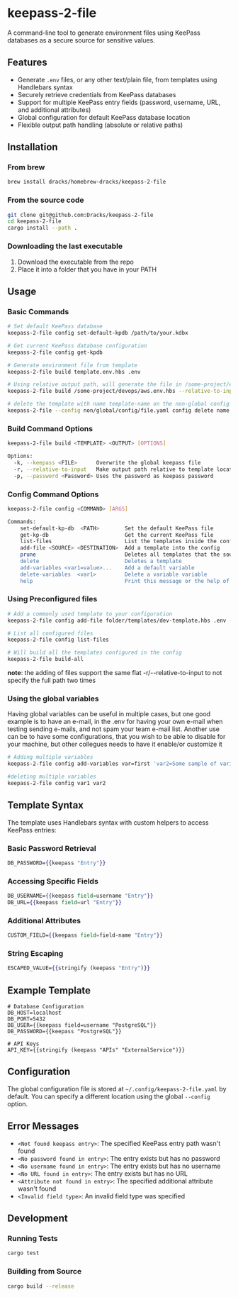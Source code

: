 # keepass-2-file

A command-line tool to generate environment files using KeePass databases as a secure source for sensitive values.

## Features

- Generate `.env` files, or any other text/plain file, from templates using Handlebars syntax
- Securely retrieve credentials from KeePass databases
- Support for multiple KeePass entry fields (password, username, URL, and additional attributes)
- Global configuration for default KeePass database location
- Flexible output path handling (absolute or relative paths)

## Installation

### From brew
```bash
brew install dracks/homebrew-dracks/keepass-2-file
```

### From the source code
```bash
git clone git@github.com:Dracks/keepass-2-file
cd keepass-2-file
cargo install --path .
```

### Downloading the last executable

1. Download the executable from the repo
2. Place it into a folder that you have in your PATH

## Usage

### Basic Commands

```bash
# Set default KeePass database
keepass-2-file config set-default-kpdb /path/to/your.kdbx

# Get current KeePass database configuration
keepass-2-file config get-kpdb

# Generate environment file from template
keepass-2-file build template.env.hbs .env

# Using relative output path, will generate the file in /some-project/envs/aws.env
keepass-2-file build /some-project/devops/aws.env.hbs --relative-to-input ../envs/aws.env

# delete the template with name template-name on the non-global config specified
keepass-2-file --config non/global/config/file.yaml config delete name template-name
```

### Build Command Options

```bash
keepass-2-file build <TEMPLATE> <OUTPUT> [OPTIONS]

Options:
  -k, --keepass <FILE>      Overwrite the global keepass file
  -r, --relative-to-input   Make output path relative to template location
  -p, --password <Password> Uses the password as keepass password
```

### Config Command Options

```bash
keepass-2-file config <COMMAND> [ARGS]

Commands:
    set-default-kp-db  <PATH>        Set the default KeePass file
    get-kp-db                        Get the current KeePass file
    list-files                       List the templates inside the configuration
    add-file <SOURCE> <DESTINATION>  Add a template into the config
    prune                            Deletes all templates that the source doesn't exists
    delete                           Deletes a template
    add-variables <var1=value>...    Add a default variable
    delete-variables  <var1>         Delete a variable variable
    help                             Print this message or the help of the given subcommand(s)
```

### Using Preconfigured files

```bash
# Add a commonly used template to your configuration
keepass-2-file config add-file folder/templates/dev-template.hbs .env --name dev-template

# List all configured files
keepass-2-file config list-files

# Will build all the templates configured in the config
keepass-2-file build-all
```

**note**: the adding of files support the same flat -r/--relative-to-input to not specify the full path two times

### Using the global variables
Having global variables can be useful in multiple cases, but one good example is to have an e-mail, in the .env for having your own e-mail when testing sending e-mails, and not spam your team e-mail list. Another use can be to have some configurations, that you wish to be able to disable for your machine, but other collegues needs to have it enable/or customize it

```bash
# Adding multiple variables
keepass-2-file config add-variables var=first 'var2=Some sample of variable'

#deleting multiple variables
keepass-2-file config var1 var2
```

## Template Syntax

The template uses Handlebars syntax with custom helpers to access KeePass entries:

### Basic Password Retrieval
```handlebars
DB_PASSWORD={{keepass "Entry"}}
```

### Accessing Specific Fields
```handlebars
DB_USERNAME={{keepass field=username "Entry"}}
DB_URL={{keepass field=url "Entry"}}
```

### Additional Attributes
```handlebars
CUSTOM_FIELD={{keepass field=field-name "Entry"}}
```

### String Escaping
```handlebars
ESCAPED_VALUE={{stringify (keepass "Entry")}}
```

## Example Template

```env
# Database Configuration
DB_HOST=localhost
DB_PORT=5432
DB_USER={{keepass field=username "PostgreSQL"}}
DB_PASSWORD={{keepass "PostgreSQL"}}

# API Keys
API_KEY={{stringify (keepass "APIs" "ExternalService")}}
```

## Configuration

The global configuration file is stored at `~/.config/keepass-2-file.yaml` by default. You can specify a different location using the global `--config` option.

## Error Messages

- `<Not found keepass entry>`: The specified KeePass entry path wasn't found
- `<No password found in entry>`: The entry exists but has no password
- `<No username found in entry>`: The entry exists but has no username
- `<No URL found in entry>`: The entry exists but has no URL
- `<Attribute not found in entry>`: The specified additional attribute wasn't found
- `<Invalid field type>`: An invalid field type was specified

## Development

### Running Tests

```bash
cargo test
```

### Building from Source

```bash
cargo build --release
```

